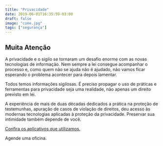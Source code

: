 ```yaml
---
title: "Privacidade"
date: 2019-06-01T16:35:59-03:00
draft: false
image: "cone.jpg"
tags: ["segurança"]
---
```


## Muita Atenção

A privacidade e o sigilo se tornaram um desafio enorme com as novas tecnologias de informação.  Nem sempre a lei consegue acompanhar o processo e, como quem não se ajuda não é ajudado, não vamos ficar esperando o problema acontecer para depois lamentar.

Todos temos informações sigilosas.  É preciso propagar o uso de práticas e ferramentas para privacidade seja uma realidade, não apenas um direito previsto em lei.

A experiência de mais de duas décadas dedicados a prática na proteção de testemunhas, apuração de casos de violação de direitos, deu acesso às modernas tecnologias aplicadas à proteção da privacidade. Preservar sua intimidade também depende de você.

<a data-disable-linkrewriter="true" data-modal-video="" data-modal-size="854x480" target="modal-frame" href="https://securityinabox.org/pt/" class=" unifyCta">Confira os aplicativos que utilizamos.</a>

Agende uma oficina.
